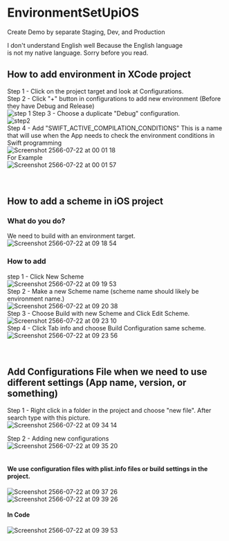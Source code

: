 # EnvironmentSetUpiOS <br>
Create Demo by separate Staging, Dev, and Production <br>

I don't understand English well Because the English language <br> is not my native language. Sorry before you read.
<br>
## How to add environment in XCode project <br>
Step 1 - Click on the project target and look at Configurations. <br>
Step 2 - Click "+" button in configurations to add new environment (Before they have Debug and Release) <br>
![step 1](https://github.com/apinun-wong/EnvironmentSetUpiOS/assets/49288081/d99092d7-61bd-46db-b5e2-b9a141a06cd4)
Step 3 - Choose a duplicate "Debug" configuration. <br>
![step2](https://github.com/apinun-wong/EnvironmentSetUpiOS/assets/49288081/987db84d-1661-49a2-9115-ae183bb4ec9c) <br>
Step 4 - Add "SWIFT_ACTIVE_COMPILATION_CONDITIONS" This is a name that will use when the App needs to check the environment conditions in Swift programming <br>
![Screenshot 2566-07-22 at 00 01 18](https://github.com/apinun-wong/EnvironmentSetUpiOS/assets/49288081/68e4ea94-1dc3-440e-9e4f-e8ff13427199) <br>
For Example <br>
![Screenshot 2566-07-22 at 00 01 57](https://github.com/apinun-wong/EnvironmentSetUpiOS/assets/49288081/5fd0bbe5-e543-4e7d-96d2-3f4981cb6da9) <br>
<br>
<br>
## How to add a scheme in iOS project 
### What do you do?  <br>
We need to build with an environment target.<br>
![Screenshot 2566-07-22 at 09 18 54](https://github.com/apinun-wong/EnvironmentSetUpiOS/assets/49288081/f08f79f7-661f-4813-9cc0-44637bf6fc0d) <br>
### How to add <br>
step 1 - Click New Scheme <br>
![Screenshot 2566-07-22 at 09 19 53](https://github.com/apinun-wong/EnvironmentSetUpiOS/assets/49288081/cb1546ca-32ea-424f-98f1-3a80ed9fa0ae) <br>
Step 2 - Make a new Scheme name (scheme name should likely be environment name.) <br>
![Screenshot 2566-07-22 at 09 20 38](https://github.com/apinun-wong/EnvironmentSetUpiOS/assets/49288081/7ac2b249-38e7-4040-966c-eb894f0f64ea) <br>
Step 3 - Choose Build with new Scheme and Click Edit Scheme.<br>
![Screenshot 2566-07-22 at 09 23 10](https://github.com/apinun-wong/EnvironmentSetUpiOS/assets/49288081/ffcb4d3c-b91b-4502-827f-fc308c47ef2f)<br>
Step 4 - Click Tab info and choose Build Configuration same scheme. <br>
![Screenshot 2566-07-22 at 09 23 56](https://github.com/apinun-wong/EnvironmentSetUpiOS/assets/49288081/2afad0ba-716d-49db-b09e-7ab72bb96b4d) <br>
<br>
<br>
## Add Configurations File when we need to use different settings (App name, version, or something) <br>
Step 1 - Right click in a folder in the project and choose "new file". After search type with this picture.<br>
![Screenshot 2566-07-22 at 09 34 14](https://github.com/apinun-wong/EnvironmentSetUpiOS/assets/49288081/4eca8dac-4f51-4131-b3a1-c756e0b95be0) <br>

Step 2 - Adding new configurations <br>
![Screenshot 2566-07-22 at 09 35 20](https://github.com/apinun-wong/EnvironmentSetUpiOS/assets/49288081/0a8b4997-c532-4d10-9030-158b4103b1fa) <br>
<br>
#### We use configuration files with plist.info files or build settings in the project.<br>
![Screenshot 2566-07-22 at 09 37 26](https://github.com/apinun-wong/EnvironmentSetUpiOS/assets/49288081/f167aebf-5e5f-4a74-ab14-6580a6656fef) <br>
![Screenshot 2566-07-22 at 09 39 26](https://github.com/apinun-wong/EnvironmentSetUpiOS/assets/49288081/91c5b2bf-f3de-4953-8025-a9d6f51ae373) <br>
#### In Code <br>
![Screenshot 2566-07-22 at 09 39 53](https://github.com/apinun-wong/EnvironmentSetUpiOS/assets/49288081/63c8e34e-6a49-4242-8765-ea62a2deac8f)






